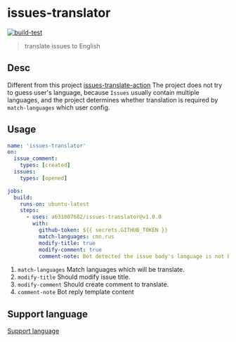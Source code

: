 # issues-translator

[![build-test](https://github.com/a631807682/issues-translator/workflows/build-test/badge.svg?branch=main 'test status')](https://github.com/a631807682/issues-translator/actions)

> translate issues to English

## Desc

Different from this project [issues-translate-action](https://github.com/usthe/issues-translate-action)
The project does not try to guess user's language, because `Issues` usually contain multiple languages, and the project determines whether translation is required by `match-languages` which user config.

## Usage

```yaml
name: 'issues-translator'
on:
  issue_comment:
    types: [created]
  issues:
    types: [opened]

jobs:
  build:
    runs-on: ubuntu-latest
    steps:
      - uses: a631807682/issues-translator@v1.0.0
        with:
          github-token: ${{ secrets.GITHUB_TOKEN }}
          match-languages: cmn,rus
          modify-title: true
          modify-comment: true
          comment-note: Bot detected the issue body's language is not English, translate it automatically.
```

1. `match-languages` Match languages which will be translate.
2. `modify-title` Should modify issue title.
3. `modify-comment` Should create comment to translate.
4. `comment-note` Bot reply template content

## Support language

[Support language](Language.md)
